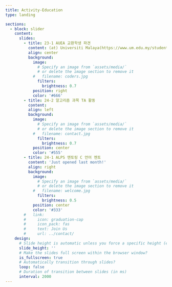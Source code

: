 ```yaml
---
title: Activity-Education
type: landing

sections:
  - block: slider
    content:
      slides: 
        - title: 23-1 AUEA 교환학생 파견 
          content: (at) Universiti Malaya(https://www.um.edu.my/student)
          align: center
          background:
            image:
              # Specify an image from `assets/media/`
              # or delete the image section to remove it
            #   filename: coders.jpg
              filters:
                brightness: 0.7
            position: right
            color: '#666'
        - title: 24-2 알고리즘 과목 TA 활동
          content: 
          align: left
          background:
            image:
              # Specify an image from `assets/media/`
              # or delete the image section to remove it
            #   filename: contact.jpg
              filters:
                brightness: 0.7
            position: center
            color: '#555'
        - title: 24-1 ALPS 멘토링 C 언어 멘토 
          content: 'Just opened last month!'
          align: right
          background:
            image:
              # Specify an image from `assets/media/`
              # or delete the image section to remove it
            #   filename: welcome.jpg
              filters:
                brightness: 0.5
            position: center
            color: '#333'
        #   link:
        #     icon: graduation-cap
        #     icon_pack: fas
        #     text: Join Us
        #     url: ../contact/
    design:
      # Slide height is automatic unless you force a specific height (e.g. '400px')
      slide_height: ''
      # Make the slides full screen within the browser window?
      is_fullscreen: true
      # Automatically transition through slides?
      loop: false
      # Duration of transition between slides (in ms)
      interval: 2000
---
```

